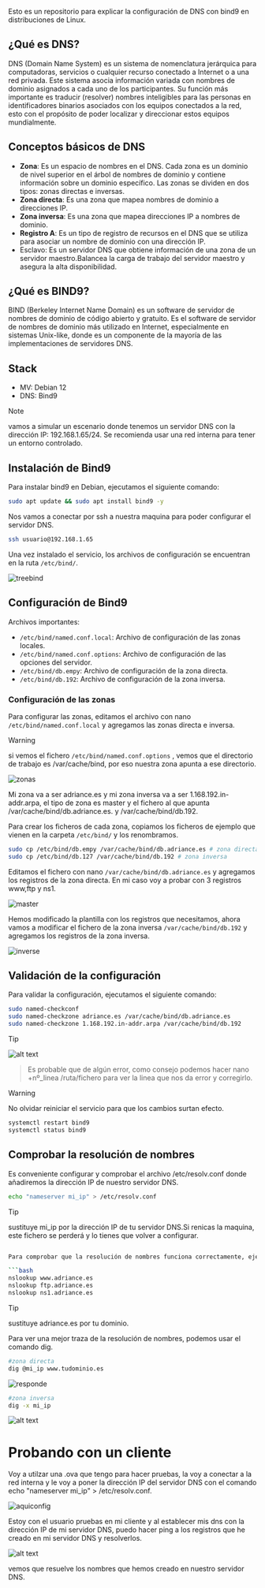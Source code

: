 Esto es un repositorio para explicar la configuración de DNS con bind9 en distribuciones de Linux. 

## ¿Qué es DNS?
DNS (Domain Name System) es un sistema de nomenclatura jerárquica para computadoras, servicios o cualquier recurso conectado a Internet o a una red privada. Este sistema asocia información variada con nombres de dominio asignados a cada uno de los participantes. Su función más importante es traducir (resolver) nombres inteligibles para las personas en identificadores binarios asociados con los equipos conectados a la red, esto con el propósito de poder localizar y direccionar estos equipos mundialmente.

## Conceptos básicos de DNS

- **Zona**: Es un espacio de nombres en el DNS. Cada zona es un dominio de nivel superior en el árbol de nombres de dominio y contiene información sobre un dominio específico. Las zonas se dividen en dos tipos: zonas directas e inversas.
- **Zona directa**: Es una zona que mapea nombres de dominio a direcciones IP.
- **Zona inversa**: Es una zona que mapea direcciones IP a nombres de dominio.
- **Registro A**: Es un tipo de registro de recursos en el DNS que se utiliza para asociar un nombre de dominio con una dirección IP.
- Esclavo: Es un servidor DNS que obtiene información de una zona de un servidor maestro.Balancea la carga de trabajo del servidor maestro y asegura la alta disponibilidad.

## ¿Qué es BIND9?

BIND (Berkeley Internet Name Domain) es un software de servidor de nombres de dominio de código abierto y gratuito. Es el software de servidor de nombres de dominio más utilizado en Internet, especialmente en sistemas Unix-like, donde es un componente de la mayoría de las implementaciones de servidores DNS.

## Stack

- MV: Debian 12
- DNS: Bind9
> [!NOTE]
> vamos a simular un escenario donde tenemos un servidor DNS con la dirección IP: 192.168.1.65/24. Se recomienda usar una red interna para tener un entorno controlado.

## Instalación de Bind9

Para instalar bind9 en Debian, ejecutamos el siguiente comando:

```bash
sudo apt update && sudo apt install bind9 -y
```

Nos vamos a conectar por ssh a nuestra maquina para poder configurar el servidor DNS.

```bash
ssh usuario@192.168.1.65
```
Una vez instalado el servicio, los archivos de configuración se encuentran en la ruta `/etc/bind/`.

![treebind](image.png)

## Configuración de Bind9

Archivos importantes:

- `/etc/bind/named.conf.local`: Archivo de configuración de las zonas locales.
- `/etc/bind/named.conf.options`: Archivo de configuración de las opciones del servidor.
- `/etc/bind/db.empy`: Archivo de configuración de la zona directa.
- `/etc/bind/db.192`: Archivo de configuración de la zona inversa.

### Configuración de las zonas

Para configurar las zonas, editamos el archivo con nano `/etc/bind/named.conf.local` y agregamos las zonas directa e inversa.
> [!WARNING]
> si vemos el fichero `/etc/bind/named.conf.options` , vemos que el directorio de trabajo es /var/cache/bind, por eso nuestra zona apunta a ese directorio.

![zonas](image-1.png)

Mi zona va a ser adriance.es y mi zona inversa va a ser 1.168.192.in-addr.arpa, el tipo de zona  es master y el fichero al que apunta /var/cache/bind/db.adriance.es. y  /var/cache/bind/db.192.

Para crear los ficheros de cada zona, copiamos los ficheros de ejemplo que vienen en la carpeta `/etc/bind/` y los renombramos.

```bash
sudo cp /etc/bind/db.empy /var/cache/bind/db.adriance.es # zona directa
sudo cp /etc/bind/db.127 /var/cache/bind/db.192 # zona inversa
```

Editamos el fichero con nano `/var/cache/bind/db.adriance.es` y agregamos los registros de la zona directa. En mi caso voy a probar con 3 registros www,ftp y ns1.

![master](image-2.png)

Hemos modificado la plantilla con los registros que necesitamos, ahora vamos a modificar el fichero de la zona inversa `/var/cache/bind/db.192` y agregamos los registros de la zona inversa.

![inverse](image-3.png)

## Validación de la configuración

Para validar la configuración, ejecutamos el siguiente comando:

```bash
sudo named-checkconf
sudo named-checkzone adriance.es /var/cache/bind/db.adriance.es
sudo named-checkzone 1.168.192.in-addr.arpa /var/cache/bind/db.192
```
> [!TIP]
![alt text](image-5.png)
> Es probable que de algún error, como consejo podemos hacer nano +nº_linea /ruta/fichero para ver la linea que nos da error y corregirlo.

> [!WARNING]
No olvidar reiniciar el servicio para que los cambios surtan efecto.

```bash
systemctl restart bind9
systemctl status bind9
```

## Comprobar la resolución de nombres

Es conveniente configurar y comprobar el archivo /etc/resolv.conf donde añadiremos la dirección IP de nuestro servidor DNS.
```bash
echo "nameserver mi_ip" > /etc/resolv.conf
```
> [!TIP]
> sustituye mi_ip por la dirección IP de tu servidor DNS.Si renicas la maquina, este fichero se perderá y lo tienes que volver a configurar.

```bash

Para comprobar que la resolución de nombres funciona correctamente, ejecutamos el siguiente comando:

```bash
nslookup www.adriance.es
nslookup ftp.adriance.es
nslookup ns1.adriance.es
```
> [!TIP]
> sustituye adriance.es por tu dominio.

Para ver una mejor traza de la resolución de nombres, podemos usar el comando dig.

```bash
#zona directa
dig @mi_ip www.tudominio.es
```
![responde](image-6.png)

```bash
#zona inversa
dig -x mi_ip
```
![alt text](image-7.png)


# Probando con un cliente

Voy a utilzar una .ova que tengo para hacer pruebas, la voy a conectar a la red interna y le voy a poner la dirección IP del servidor DNS con el comando echo "nameserver mi_ip" > /etc/resolv.conf.

![aquiconfig](image-8.png)

Estoy con el usuario pruebas en mi cliente y al establecer mis dns con la dirección IP de mi servidor DNS, puedo hacer ping a los registros que he creado en mi servidor DNS y resolverlos.

![alt text](image-9.png)

vemos que resuelve los nombres que hemos creado en nuestro servidor DNS.